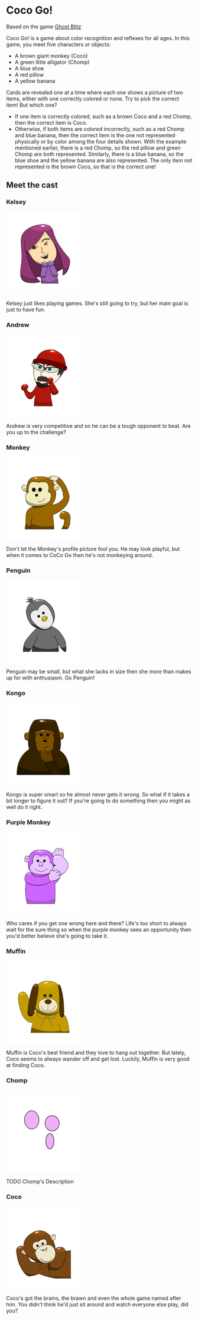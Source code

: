# Coco Go!

Based on the game [Ghost Blitz](https://boardgamegeek.com/boardgame/83195/ghost-blitz)

Coco Go! is a game about color recognition and reflexes for all ages. In this game, you meet five characters or objects:
- A brown giant monkey (Coco)
- A green little alligator (Chomp)
- A blue shoe
- A red pillow
- A yellow banana

Cards are revealed one at a time where each one shows a picture of two items, either with one correctly colored or none. Try to pick the correct item! But which one?

- If one item is correctly colored, such as a brown Coco and a red Chomp, then the correct item is Coco.
- Otherwise, if both items are colored incorrectly, such as a red Chomp and blue banana, then the correct item is the one not represented physically or by color among the four details shown. With the example mentioned earlier, there is a red Chomp, so the red pillow and green Chomp are both represented. Similarly, there is a blue banana, so the blue shoe and the yellow banana are also represented. The only item not represented is the brown Coco, so that is the correct one!

## Meet the cast

### Kelsey

<img src="/CocoBlitz/Assets/Resources/Portraits/Kelsey%20Portrait.png" width="200"> 

Kelsey just likes playing games.  She's still going to try, but her main goal is just to have fun.

### Andrew

<img src="/CocoBlitz/Assets/Resources/Portraits/Andrew%20Portrait.png" width="200"> 

Andrew is very competitive and so he can be a tough opponent to beat.  Are you up to the challenge?

### Monkey

<img src="/CocoBlitz/Assets/Resources/Portraits/Monkey%20Portrait.png" width="200"> 

Don't let the Monkey's profile picture fool you.  He may look playful, but when it comes to CoCo Go then he's not monkeying around.

### Penguin

<img src="/CocoBlitz/Assets/Resources/Portraits/Penguin%20Portrait.png" width="200"> 

Penguin may be small, but what she lacks in size then she more than makes up for with enthusiasm.  Go Penguin!

### Kongo

<img src="/CocoBlitz/Assets/Resources/Portraits/Kongo%20Portrait.png" width="200"> 

Kongo is super smart so he almost never gets it wrong. So what if it takes a bit longer to figure it out? If you're going to do something then you might as well do it right.

### Purple Monkey

<img src="/CocoBlitz/Assets/Resources/Portraits/Purple%20Monkey%20Portrait.png" width="200"> 

Who cares if you get one wrong here and there?  Life's too short to always wait for the sure thing so when the purple monkey sees an opportunity then you'd better believe she's going to take it.

### Muffin

<img src="/CocoBlitz/Assets/Resources/Portraits/Muffin%20Portrait.png" width="200"> 

Muffin is Coco's best friend and they love to hang out together. But lately, Coco seems to always wander off and get lost. Luckily, Muffin is very good at finding Coco.

### Chomp

<img src="/CocoBlitz/Assets/Resources/Portraits/Chomp%20Portrait.png" width="200"> 

TODO Chomp's Description

### Coco

<img src="/CocoBlitz/Assets/Resources/Portraits/Coco%20Portrait.png" width="200"> 

Coco's got the brains, the brawn and even the whole game named after him. You didn't think he'd just sit around and watch everyone else play, did you?
